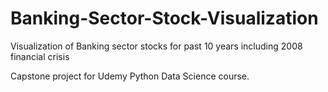 # Banking-Sector-Stock-Visualization
Visualization of Banking sector stocks for past 10 years including 2008 financial crisis 

Capstone project for Udemy Python Data Science course.


